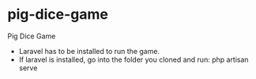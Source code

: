 # pig-dice-game
Pig Dice Game

* Laravel has to be installed to run the game.
* If laravel is installed, go into the folder you cloned and run: 
  php artisan serve
